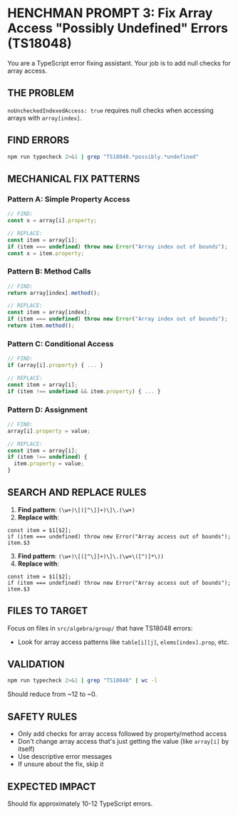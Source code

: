 # HENCHMAN PROMPT 3: Fix Array Access "Possibly Undefined" Errors (TS18048)

You are a TypeScript error fixing assistant. Your job is to add null checks for array access.

## THE PROBLEM
`noUncheckedIndexedAccess: true` requires null checks when accessing arrays with `array[index]`.

## FIND ERRORS
```bash
npm run typecheck 2>&1 | grep "TS18048.*possibly.*undefined"
```

## MECHANICAL FIX PATTERNS

### Pattern A: Simple Property Access
```typescript
// FIND:
const x = array[i].property;

// REPLACE:  
const item = array[i];
if (item === undefined) throw new Error("Array index out of bounds");
const x = item.property;
```

### Pattern B: Method Calls
```typescript
// FIND:
return array[index].method();

// REPLACE:
const item = array[index];
if (item === undefined) throw new Error("Array index out of bounds");
return item.method();
```

### Pattern C: Conditional Access
```typescript
// FIND:
if (array[i].property) { ... }

// REPLACE:
const item = array[i];
if (item !== undefined && item.property) { ... }
```

### Pattern D: Assignment
```typescript
// FIND:
array[i].property = value;

// REPLACE:
const item = array[i];
if (item !== undefined) {
  item.property = value;
}
```

## SEARCH AND REPLACE RULES

1. **Find pattern**: `(\w+)\[([^\]]+)\]\.(\w+)`
2. **Replace with**: 
```
const item = $1[$2];
if (item === undefined) throw new Error("Array access out of bounds");  
item.$3
```

3. **Find pattern**: `(\w+)\[([^\]]+)\]\.(\w+\([^)]*\))`
4. **Replace with**:
```
const item = $1[$2];
if (item === undefined) throw new Error("Array access out of bounds");
item.$3
```

## FILES TO TARGET
Focus on files in `src/algebra/group/` that have TS18048 errors:
- Look for array access patterns like `table[i][j]`, `elems[index].prop`, etc.

## VALIDATION
```bash
npm run typecheck 2>&1 | grep "TS18048" | wc -l  
```
Should reduce from ~12 to ~0.

## SAFETY RULES
- Only add checks for array access followed by property/method access
- Don't change array access that's just getting the value (like `array[i]` by itself)
- Use descriptive error messages
- If unsure about the fix, skip it

## EXPECTED IMPACT
Should fix approximately 10-12 TypeScript errors.